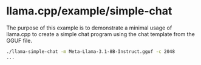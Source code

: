 # llama.cpp/example/simple-chat

The purpose of this example is to demonstrate a minimal usage of llama.cpp to create a simple chat program using the chat template from the GGUF file.

```bash
./llama-simple-chat -m Meta-Llama-3.1-8B-Instruct.gguf -c 2048
...
